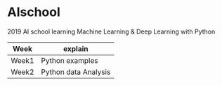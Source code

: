 # AIschool
2019 AI school learning Machine Learning &amp; Deep Learning with Python

|Week  |         explain         |
|------|-------------------------|
|Week1 |   Python examples       |
|Week2 |   Python data Analysis  |
